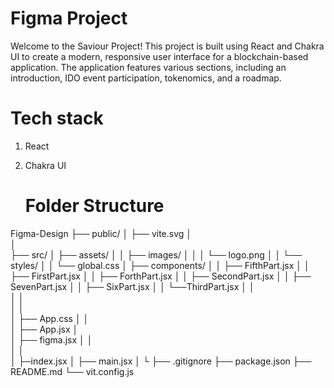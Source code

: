 
# Figma Project

Welcome to the Saviour Project! This project is built using React and Chakra UI to create a modern, responsive user interface for a blockchain-based application. The application features various sections, including an introduction, IDO event participation, tokenomics, and a roadmap.

# Tech stack
1. React
2. Chakra UI

   # Folder Structure
 Figma-Design
├── public/
│   ├── vite.svg
│   
│   
├── src/
│   ├── assets/
│   │   ├── images/
│   │   │   └── logo.png
│   │   └── styles/
│   │       └── global.css
│   ├── components/
│   │   ├── FifthPart.jsx
│   │   ├── FirstPart.jsx
│   │   ├── ForthPart.jsx
│   │   ├── SecondPart.jsx
│   │   ├── SevenPart.jsx
│   │   ├── SixPart.jsx
│   │   └──ThirdPart.jsx
│   │       
│   │       
│   │  
│   ├── App.css
│   │   
│   ├── App.jsx 
│  
│   ├── figma.jsx
│   │  
│   │   
│   ├─index.jsx
│   ├── main.jsx
│   └
├── .gitignore
├── package.json
├── README.md
└── vit.config.js

   
